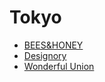 # Tokyo

- [BEES&HONEY](http://beeshoney.jp)
- [Designory](http://designory.com)
- [Wonderful Union](http://wonderfulunion.com)
